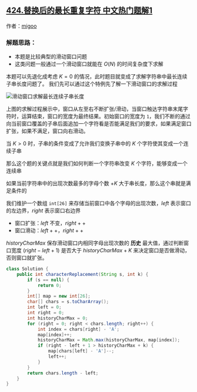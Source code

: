 ## [424.替换后的最长重复字符 中文热门题解1](https://leetcode.cn/problems/longest-repeating-character-replacement/solutions/100000/tong-guo-ci-ti-liao-jie-yi-xia-shi-yao-shi-hua-don)

作者：[migoo](https://leetcode.cn/u/migoo)

### 解题思路：
- 本题是比较典型的滑动窗口问题
- 这类问题一般通过一个滑动窗口就能在 $O(N)$ 的时间复杂度下求解

本题可以先退化成考虑 $K=0$ 的情况，此时题目就变成了求解字符串中最长连续子串长度问题了。
我们先可以通过这个特例先了解一下滑动窗口的求解过程

![滑动窗口求解最长连续子串长度](https://pic.leetcode-cn.com/578fc15b7b426eb61dcf1fd73bb87f1511d8733c474797dbb9188b706a219cc5.jpg)

上图的求解过程展示中，窗口从左至右不断扩张/滑动，当窗口触达字符串末尾字符时，运算结束，窗口的宽度为最终结果。初始窗口的宽度为 `1`，我们不断的通过向当前窗口覆盖的子串后面追加一个字符看是否能满足我们的要求，如果满足窗口扩张，如果不满足，窗口向右滑动。

当 $K>0$ 时，子串的条件变成了允许我们变换子串中的 $K$ 个字符使其变成一个连续子串

那么这个题的关键点就是我们如何判断一个字符串改变 $K$ 个字符，能够变成一个连续串

如果当前字符串中的出现次数最多的字母个数 $+K$ 大于串长度，那么这个串就是满足条件的

我们维护一个数组 `int[26]` 来存储当前窗口中各个字母的出现次数，$left$ 表示窗口的左边界，$right$ 表示窗口右边界

* 窗口扩张：$left$ 不变，$right++$
* 窗口滑动：$left++$，$right++$

$historyCharMax$ 保存滑动窗口内相同字母出现次数的 **历史** 最大值，通过判断窗口宽度 $(right - left + 1)$ 是否大于 $historyCharMax + K$ 来决定窗口是否做滑动，否则窗口就扩张。



```Java []
class Solution {
    public int characterReplacement(String s, int k) {
        if (s == null) {
            return 0;
        }
        int[] map = new int[26];
        char[] chars = s.toCharArray();
        int left = 0;
        int right = 0;
        int historyCharMax = 0;
        for (right = 0; right < chars.length; right++) {
            int index = chars[right] - 'A';
            map[index]++;
            historyCharMax = Math.max(historyCharMax, map[index]);
            if (right - left + 1 > historyCharMax + k) {
                map[chars[left] - 'A']--;
                left++;
            }
        }
        return chars.length - left;
    }
}
```




